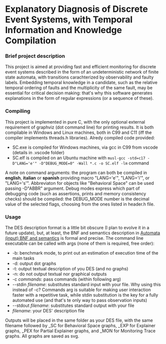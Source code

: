 # Explanatory Diagnosis of Discrete Event Systems, with Temporal Information and Knowledge Compilation
### Brief project description
This project is aimed at providing fast and efficient monitoring for discrete event systems described in the form of an undeterministic network of finite state automata, with transitions carachterized by observability and faulty labels.
Embedding temporal knowledge in a candidate, such as the relative temporal ordering of faults and the multiplicity of the same fault, may be essential for critical decision making: that's why this software generates explanations in the form of regular expressions (or a sequence of these).

### Compiling
This project is implemented in pure C, with the only optional external requirement of graphviz (dot command line) for printing results. It is both compilable in Windows and Linux machines, both in C99 and C11 (iff the compiler implements threads.h libraries). Alredy compiled code provided:
- SC.exe is compiled for Windows machines, via gcc in C99 from vscode (details in .vscode folder)
- SC.elf is compiled on an Ubuntu machine with ```musl-gcc -std=c17 -D"LANG='e'" -D"DEBUG_MODE=0" -Wall *.c -o SC.elf -lm``` command

A note on command arguments: the program can both be compiled in **english**, **italian** or **spanish** providing macro "LANG='e'", "LANG='i'", or "LANG='s'". Abbreviaton for objects like "Behavioral Space" can be used passing -D"ABBR" argument. Debug modes express which part of debugging code (such as assertions, prints and memory consistency checks) should be compiled: the DEBUG_MODE number is the decimal value of the selected flags, choosing from the ones listed in header.h file.

### Usage
The DES description format is a little bit obscure (I plan to evolve it in a future update), but, at least, the BNF and semantics description in [Automata (input) BNF and semantics](./Automata%20(input)%20BNF%20and%20semantics.txt) is formal and precise.
The command line executable can be called with args (none of them is required, free order):
- -b: benchmark mode, to print out an estimation of execution time of the main tasks
- -d: output dot graphs
- -t: output textual description of you DES (and no graphs)
- -n: do not output textual nor graphical outputs
- -c *commands*: pass commands (within following arg)
- --stdin *filename*: substitutes standard input with your file. Why using this instead of -c? Commands arg is suitable for making user interaction faster with a repetitive task, while stdin substitution is the key for a fully automated use (and that's te only way to pass observation inputs)
- --stdout *filename*: substitutes standard output with your file
- *filename*: your DES' description file

Outputs will be placed in the same folder as your DES file, with the same filename followed by _SC for Behavioral Space graphs, _EXP for Explainer graphs, _PEX for Partial Explainer graphs, and _MON for Monitoring Trace graphs. All graphs are saved as svg.